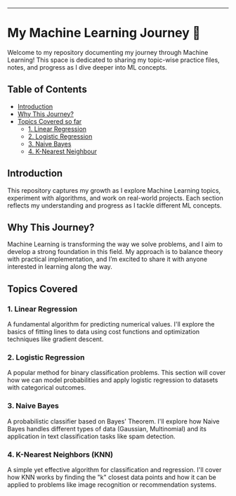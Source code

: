 
---

# My Machine Learning Journey 🚀

Welcome to my repository documenting my journey through Machine Learning! This space is dedicated to sharing my topic-wise practice files, notes, and progress as I dive deeper into ML concepts.

## Table of Contents
- [Introduction](#introduction)
- [Why This Journey?](#why-this-journey)
- [Topics Covered so far](#topics-covered)
  - [1. Linear Regression](#linear-regression)
  - [2. Logistic Regression](#logistic-regression)
  - [3. Naive Bayes](#Naive-Bayes)
  - [4. K-Nearest Neighbour](#KNN)
  

## Introduction
This repository captures my growth as I explore Machine Learning topics, experiment with algorithms, and work on real-world projects. Each section reflects my understanding and progress as I tackle different ML concepts.

## Why This Journey?
Machine Learning is transforming the way we solve problems, and I aim to develop a strong foundation in this field. My approach is to balance theory with practical implementation, and I’m excited to share it with anyone interested in learning along the way.

## Topics Covered

### 1. Linear Regression
A fundamental algorithm for predicting numerical values. I'll explore the basics of fitting lines to data using cost functions and optimization techniques like gradient descent.

### 2. Logistic Regression
A popular method for binary classification problems. This section will cover how we can model probabilities and apply logistic regression to datasets with categorical outcomes.

### 3. Naive Bayes
A probabilistic classifier based on Bayes' Theorem. I'll explore how Naive Bayes handles different types of data (Gaussian, Multinomial) and its application in text classification tasks like spam detection.

### 4. K-Nearest Neighbors (KNN)
A simple yet effective algorithm for classification and regression. I'll cover how KNN works by finding the "k" closest data points and how it can be applied to problems like image recognition or recommendation systems.

